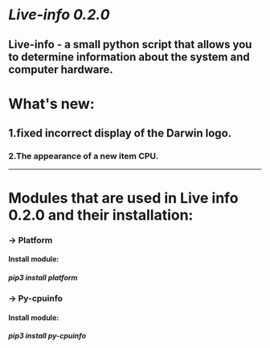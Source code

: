 ***Live-info 0.2.0***
=======
Live-info - a small python script that allows you to determine
information about the system and computer hardware.
--------------------------------------------------------------
# What's new:
## 1.fixed incorrect display of the Darwin logo.
### 2.The appearance of a new item CPU.
---------------------------------------------------------------
# Modules that are used in Live info 0.2.0 and their installation:
### -> Platform
#### Install module:
##### pip3 install platform
### -> Py-cpuinfo
#### Install module:
##### pip3 install py-cpuinfo
